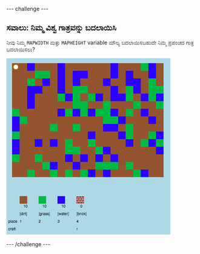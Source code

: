 \--- challenge \---

## ಸವಾಲು: ನಿಮ್ಮ ವಿಶ್ವ ಗಾತ್ರವನ್ನು ಬದಲಾಯಿಸಿ

ನೀವು ನಿಮ್ಮ ` MAPWIDTH ` ಮತ್ತು ` MAPHEIGHT ` variable ಮೌಲ್ಯ ಬದಲಾಯಿಸಬಹುದೇ ನಿಮ್ಮ ಪ್ರಪಂಚದ ಗಾತ್ರ ಬದಲಾಯಿಸಲು?

![ಸ್ಕ್ರೀನ್‍ಶಾಟ್](images/craft-mapsize.png)

\--- /challenge \---